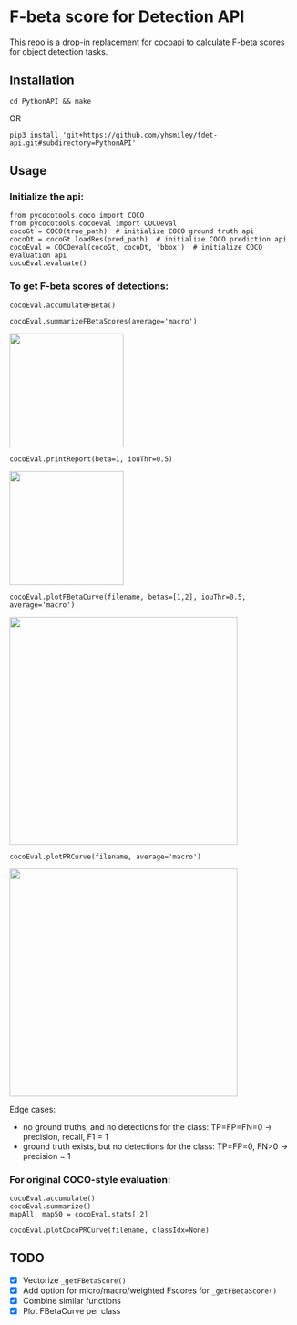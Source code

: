 # F-beta score for Detection API

This repo is a drop-in replacement for [cocoapi](https://github.com/cocodataset/cocoapi) to calculate F-beta scores for object detection tasks.

## Installation

```
cd PythonAPI && make
```

OR

```
pip3 install 'git+https://github.com/yhsmiley/fdet-api.git#subdirectory=PythonAPI'
```

## Usage

### Initialize the api:
```
from pycocotools.coco import COCO
from pycocotools.cocoeval import COCOeval
cocoGt = COCO(true_path)  # initialize COCO ground truth api
cocoDt = cocoGt.loadRes(pred_path)  # initialize COCO prediction api
cocoEval = COCOeval(cocoGt, cocoDt, 'bbox')  # initialize COCO evaluation api
cocoEval.evaluate()
```

### To get F-beta scores of detections:
```
cocoEval.accumulateFBeta()
```

```
cocoEval.summarizeFBetaScores(average='macro')
```
<img src='docs/summarizeFBetaScores.png' height='200'>

```
cocoEval.printReport(beta=1, iouThr=0.5)
```
<img src='docs/printReport.png' height='200'>

```
cocoEval.plotFBetaCurve(filename, betas=[1,2], iouThr=0.5, average='macro')
```
<img src='docs/plotFBetaCurve.png' height='400'>

```
cocoEval.plotPRCurve(filename, average='macro')
```
<img src='docs/plotPRCurve.png' height='400'>

Edge cases:
- no ground truths, and no detections for the class: TP=FP=FN=0 -> precision, recall, F1 = 1
- ground truth exists, but no detections for the class: TP=FP=0, FN>0 -> precision = 1

### For original COCO-style evaluation:
```
cocoEval.accumulate()
cocoEval.summarize()
mapAll, map50 = cocoEval.stats[:2]

cocoEval.plotCocoPRCurve(filename, classIdx=None)
```

## TODO

- [x] Vectorize `_getFBetaScore()`
- [x] Add option for micro/macro/weighted Fscores for `_getFBetaScore()`
- [x] Combine similar functions
- [x] Plot FBetaCurve per class
